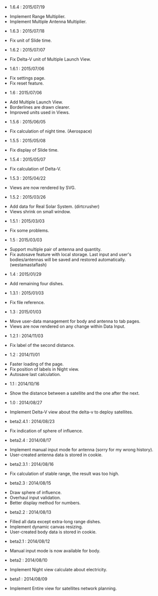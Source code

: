 - 1.6.4 : 2015/07/19
 * Implement Range Multiplier.
 * Implement Multiple Antenna Multiplier.

- 1.6.3 : 2015/07/18
 * Fix unit of Slide time.

- 1.6.2 : 2015/07/07
 * Fix Delta-V unit of Multiple Launch View.

- 1.6.1 : 2015/07/06
 * Fix settings page.
 * Fix reset feature.

- 1.6 : 2015/07/06
 * Add Multiple Launch View.
 * Borderlines are drawn clearer.
 * Improved units used in Views.

- 1.5.6 : 2015/06/05
 * Fix calculation of night time. (Aerospace)

- 1.5.5 : 2015/05/08
 * Fix display of Slide time.

- 1.5.4 : 2015/05/07
 * Fix calculation of Delta-V.

- 1.5.3 : 2015/04/22
 * Views are now rendered by SVG.

- 1.5.2 : 2015/03/26
 * Add data for Real Solar System. (dirtcrusher)
 * Views shrink on small window.

- 1.5.1 : 2015/03/03
 * Fix some problems.

- 1.5 : 2015/03/03
 * Support multiple pair of antenna and quantity.
 * Fix autosave feature with local storage. Last input and user's bodies/antennas will be saved and restored automatically. (westamastaflash)

- 1.4 : 2015/01/29
 * Add remaining four dishes.

- 1.3.1 : 2015/01/03
 * Fix file reference.

- 1.3 : 2015/01/03
 * Move user-data management for body and antenna to tab pages.
 * Views are now rendered on any change within Data Input.

- 1.2.1 : 2014/11/03
 * Fix label of the second distance.

- 1.2 : 2014/11/01
 * Faster loading of the page.
 * Fix position of labels in Night view.
 * Autosave last calculation.

- 1.1 : 2014/10/16
 * Show the distance between a satellite and the one after the next.

- 1.0 : 2014/08/27
 * Implement Delta-V view about the delta-v to deploy satellites.

- beta2.4.1 : 2014/08/23
 * Fix indication of sphere of influence.

- beta2.4 : 2014/08/17
 * Implement manual input mode for antenna (sorry for my wrong history).  
 * User-created antenna data is stored in cookie.

- beta2.3.1 : 2014/08/16
 * Fix calculation of stable range, the result was too high.

- beta2.3 : 2014/08/15
 * Draw sphere of influence.  
 * Overhaul input validation.  
 * Better display method for numbers.

- beta2.2 : 2014/08/13
 * Filled all data except extra-long range dishes.  
 * Implement dynamic canvas resizing.  
 * User-created body data is stored in cookie.

- beta2.1 : 2014/08/12
 * Manual input mode is now available for body.

- beta2 : 2014/08/10
 * Implement Night view calculate about electricity.
  
- beta1 : 2014/08/09
 * Implement Entire view for satellites network planning.
